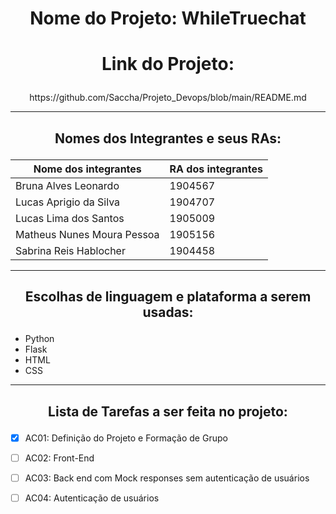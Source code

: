 # <p align = "center"><b>Nome do Projeto: WhileTruechat </b></p>

#  <p align = "center"> Link do Projeto: </p>
<p align = "center">  https://github.com/Saccha/Projeto_Devops/blob/main/README.md </p>

-----------------------------------------------------------------------

## <p align = "center"> Nomes dos Integrantes e seus RAs: </p>

| Nome dos integrantes        | RA dos integrantes  |
|-----------------------------|---------------------|
| Bruna Alves Leonardo        |  1904567            |
| Lucas Aprigio da Silva      |  1904707            |
| Lucas Lima dos Santos       |  1905009            |
| Matheus Nunes Moura Pessoa  |  1905156            |
| Sabrina Reis Hablocher      |  1904458            |

-----------------------------------------------------------------------

## <p align = "center"> Escolhas de linguagem e plataforma a serem usadas: </p>
- Python
- Flask
- HTML
- CSS

-----------------------------------------------------------------------

## <p align = "center"> Lista de Tarefas a ser feita no projeto: </p>

- [x] AC01: Definição do Projeto e Formação de Grupo

- [ ] AC02: Front-End

- [ ] AC03: Back end com Mock responses sem autenticação de usuários

- [ ] AC04: Autenticação de usuários

